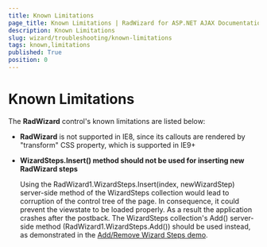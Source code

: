 ```yaml
---
title: Known Limitations
page_title: Known Limitations | RadWizard for ASP.NET AJAX Documentation
description: Known Limitations
slug: wizard/troubleshooting/known-limitations
tags: known,limitations
published: True
position: 0
---
```


# Known Limitations



The **RadWizard** control's known limitations are listed below:

* **RadWizard** is not supported in IE8, since its callouts are rendered by "transform" CSS property, which is supported in IE9+

* **WizardSteps.Insert() method should not be used for inserting new RadWizard steps**

	Using the RadWizard1.WizardSteps.Insert(index, newWizardStep) server-side method of the WizardSteps collection would lead to corruption of the control tree of the page. In consequence, it could prevent the viewstate to be loaded properly. As a result the application crashes after the postback. The WizardSteps collection's Add() server-side method (RadWizard1.WizardSteps.Add()) should be used instead, as demonstrated in the [Add/Remove Wizard Steps demo](http://demos.telerik.com/aspnet-ajax/wizard/application-scenarios/add-remove-wizardsteps/defaultcs.aspx).

